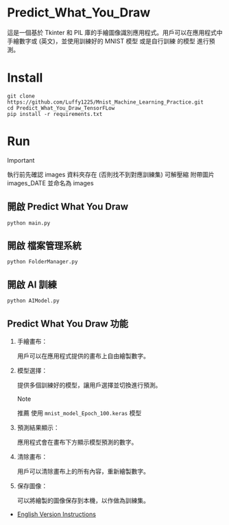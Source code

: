 ﻿# Predict_What_You_Draw

這是一個基於 Tkinter 和 PIL 庫的手繪圖像識別應用程式。用戶可以在應用程式中手繪數字或 (英文)，並使用訓練好的 MNIST 模型 或是自行訓練 的模型 進行預測。

# Install 

```
git clone https://github.com/Luffy1225/Mnist_Machine_Learning_Practice.git
cd Predict_What_You_Draw_TensorFLow
pip install -r requirements.txt
```


# Run

> [!IMPORTANT]
> 執行前先確認 images 資料夾存在 (否則找不到對應訓練集)
> 可解壓縮 附帶圖片 images_DATE 並命名為 images

## 開啟 Predict What You Draw

```
python main.py
```

## 開啟 檔案管理系統
```
python FolderManager.py
```

## 開啟 AI 訓練
```
python AIModel.py
```

## Predict What You Draw 功能

1. 手繪畫布：

    用戶可以在應用程式提供的畫布上自由繪製數字。
1. 模型選擇：

    提供多個訓練好的模型，讓用戶選擇並切換進行預測。
    
    > [!NOTE]
    > 推薦 使用 `mnist_model_Epoch_100.keras` 模型
    

1. 預測結果顯示：

    應用程式會在畫布下方顯示模型預測的數字。

2. 清除畫布：

    用戶可以清除畫布上的所有內容，重新繪製數字。

3. 保存圖像：

    可以將繪製的圖像保存到本機，以作做為訓練集。


- [English Version Instructions](README.md)
